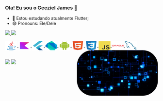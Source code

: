 ### Ola! Eu sou o Geeziel James 👋

- 🌱 Estou estudando atualmente Flutter;
- 😄 Pronouns: Ele/Dele
<div>
  <a href="https://github.com/geezieljames">
  <img height="180em" src="https://github-readme-stats.vercel.app/api?username=geezieljames&show_icons=true&theme=react&include_all_commits=true&count_private=true"/>
  <img height="180em" src="https://github-readme-stats.vercel.app/api/top-langs/?username=geezieljames&layout=compact&langs_count=7&theme=react"/>
</div>
<div style="display: inline_block"><br>
  
  <img align="center" alt="James-Java" height="30" width="40" src="https://raw.githubusercontent.com/devicons/devicon/master/icons/java/java-original.svg">
  <img align="center" alt="James-Kotlin" height="30" width="40" src="https://raw.githubusercontent.com/devicons/devicon/master/icons/kotlin/kotlin-original.svg">
  <img align="center" alt="James-Flutter" height="30" width="40" src="https://raw.githubusercontent.com/devicons/devicon/master/icons/flutter/flutter-original.svg">
  <img align="center" alt="James-Dart" height="30" width="40" src="https://raw.githubusercontent.com/devicons/devicon/master/icons/dart/dart-original.svg">
  <img align="center" alt="James-Android" height="30" width="40" src="https://raw.githubusercontent.com/devicons/devicon/master/icons/android/android-original.svg">
  <img align="center" alt="James-html5" height="30" width="40" src="https://raw.githubusercontent.com/devicons/devicon/master/icons/html5/html5-original.svg">
  <img align="center" alt="James-CSS" height="30" width="40" src="https://raw.githubusercontent.com/devicons/devicon/master/icons/css3/css3-original.svg">
  <img align="center" alt="James-JS" height="30" width="40" src="https://raw.githubusercontent.com/devicons/devicon/master/icons/javascript/javascript-original.svg">
  <img align="center" alt="James-Oracle" height="30" width="40" src="https://raw.githubusercontent.com/devicons/devicon/master/icons/oracle/oracle-original.svg">
  <img align="center" alt="James-My-Sql" height="30" width="40" src="https://raw.githubusercontent.com/devicons/devicon/master/icons/mysql/mysql-original.svg">
  
  <img align="right" alt="James-pic" height="150" style="border-radius:50px;" src="https://github.com/geezieljames/my_gifs/blob/217792b1a3a76339c6984d8e0583f7afcce64b9b/Tecnologia.gif">
  
</div>
  
  ##
 
<div> 
  <a href = "mailto:geezieljamespereira@hotmail.com" target="_blank"><img src="https://img.shields.io/badge/-outlook-%23333?style=for-the-badge&logo=windows&logoColor=informational"></a>
  <a href="https://www.linkedin.com/in/geeziel-j-0b2466127/" target="_blank"><img src="https://img.shields.io/badge/-LinkedIn-%230077B5?style=for-the-badge&logo=linkedin&logoColor=white"></a> 
 
</div>
